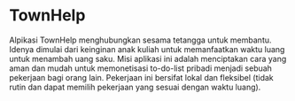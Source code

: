 # TownHelp

Alpikasi TownHelp menghubungkan sesama tetangga untuk membantu. Idenya dimulai dari keinginan anak kuliah untuk memanfaatkan waktu luang untuk menambah uang saku. Misi aplikasi ini adalah menciptakan cara yang aman dan mudah untuk memonetisasi to-do-list pribadi menjadi sebuah pekerjaan bagi orang lain. Pekerjaan ini bersifat lokal dan fleksibel (tidak rutin dan dapat memilih pekerjaan yang sesuai dengan waktu luang).
